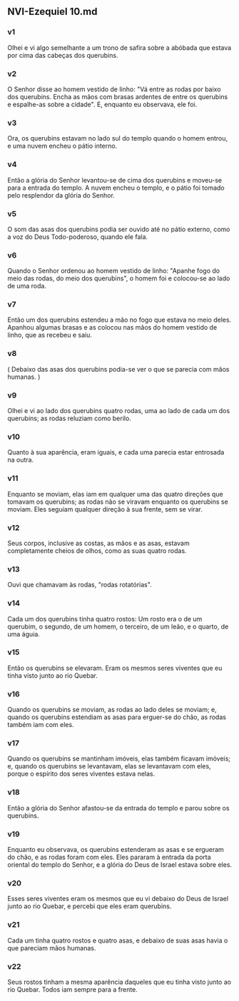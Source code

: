 ## NVI-Ezequiel 10.md
### v1
 Olhei e vi algo semelhante a um trono de safira sobre a abóbada que estava por cima das cabeças dos querubins.
### v2
 O Senhor disse ao homem vestido de linho: "Vá entre as rodas por baixo dos querubins. Encha as mãos com brasas ardentes de entre os querubins e espalhe-as sobre a cidade". E, enquanto eu observava, ele foi.
### v3
 Ora, os querubins estavam no lado sul do templo quando o homem entrou, e uma nuvem encheu o pátio interno.
### v4
 Então a glória do Senhor levantou-se de cima dos querubins e moveu-se para a entrada do templo. A nuvem encheu o templo, e o pátio foi tomado pelo resplendor da glória do Senhor.
### v5
 O som das asas dos querubins podia ser ouvido até no pátio externo, como a voz do Deus Todo-poderoso, quando ele fala.
### v6
 Quando o Senhor ordenou ao homem vestido de linho: "Apanhe fogo do meio das rodas, do meio dos querubins", o homem foi e colocou-se ao lado de uma roda.
### v7
 Então um dos querubins estendeu a mão no fogo que estava no meio deles. Apanhou algumas brasas e as colocou nas mãos do homem vestido de linho, que as recebeu e saiu.
### v8
 ( Debaixo das asas dos querubins podia-se ver o que se parecia com mãos humanas. )
### v9
 Olhei e vi ao lado dos querubins quatro rodas, uma ao lado de cada um dos querubins; as rodas reluziam como berilo.
### v10
 Quanto à sua aparência, eram iguais, e cada uma parecia estar entrosada na outra.
### v11
 Enquanto se moviam, elas iam em qualquer uma das quatro direções que tomavam os querubins; as rodas não se viravam enquanto os querubins se moviam. Eles seguiam qualquer direção à sua frente, sem se virar.
### v12
 Seus corpos, inclusive as costas, as mãos e as asas, estavam completamente cheios de olhos, como as suas quatro rodas.
### v13
 Ouvi que chamavam às rodas, "rodas rotatórias".
### v14
 Cada um dos querubins tinha quatro rostos: Um rosto era o de um querubim, o segundo, de um homem, o terceiro, de um leão, e o quarto, de uma águia.
### v15
 Então os querubins se elevaram. Eram os mesmos seres viventes que eu tinha visto junto ao rio Quebar.
### v16
 Quando os querubins se moviam, as rodas ao lado deles se moviam; e, quando os querubins estendiam as asas para erguer-se do chão, as rodas também iam com eles.
### v17
 Quando os querubins se mantinham imóveis, elas também ficavam imóveis; e, quando os querubins se levantavam, elas se levantavam com eles, porque o espírito dos seres viventes estava nelas.
### v18
 Então a glória do Senhor afastou-se da entrada do templo e parou sobre os querubins.
### v19
 Enquanto eu observava, os querubins estenderam as asas e se ergueram do chão, e as rodas foram com eles. Eles pararam à entrada da porta oriental do templo do Senhor, e a glória do Deus de Israel estava sobre eles.
### v20
 Esses seres viventes eram os mesmos que eu vi debaixo do Deus de Israel junto ao rio Quebar, e percebi que eles eram querubins.
### v21
 Cada um tinha quatro rostos e quatro asas, e debaixo de suas asas havia o que pareciam mãos humanas.
### v22
 Seus rostos tinham a mesma aparência daqueles que eu tinha visto junto ao rio Quebar. Todos iam sempre para a frente.
